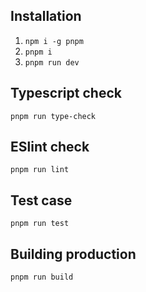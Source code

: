 ## Installation
1. `npm i -g pnpm`
2. `pnpm i`
3. `pnpm run dev`

## Typescript check
```
pnpm run type-check
```

## ESlint check
```
pnpm run lint
```

## Test case
```
pnpm run test
```

## Building production
```
pnpm run build
```